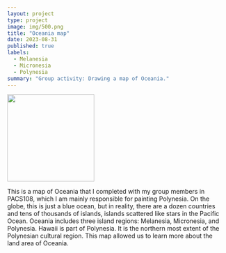 ```yaml
---
layout: project
type: project
image: img/500.png
title: "Oceania map"
date: 2023-08-31
published: true
labels:
  - Melanesia
  - Micronesia
  - Polynesia
summary: "Group activity: Drawing a map of Oceania."
---
```

 

<div class="text-center p-4">
  <img width="200px" src="https://i.imgur.com/JApQAuT.jpg" >
 
</div>

This is a map of Oceania that I completed with my group members in PACS108, which I am mainly responsible for painting Polynesia. On the globe, this is just a blue ocean, but in reality, there are a dozen countries and tens of thousands of islands, islands scattered like stars in the Pacific Ocean. Oceania includes three island regions: Melanesia, Micronesia, and Polynesia. Hawaii is part of Polynesia. It is the northern most extent of the Polynesian cultural region. This map allowed us to learn more about the land area of Oceania.
